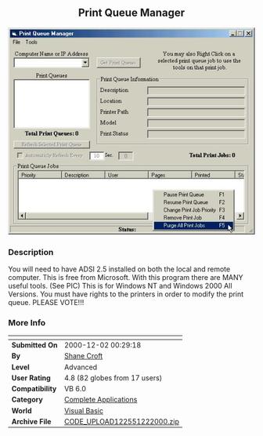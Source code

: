 ﻿<div align="center">

## Print Queue Manager

<img src="PIC2000122031447668.jpg">
</div>

### Description

You will need to have ADSI 2.5 installed on both the local and remote computer. This is free from Microsoft. With this program there are MANY useful tools. (See PIC) This is for Windows NT and Windows 2000 All Versions. You must have rights to the printers in order to modify the print queue. PLEASE VOTE!!!
 
### More Info
 


<span>             |<span>
---                |---
**Submitted On**   |2000-12-02 00:29:18
**By**             |[Shane Croft](https://github.com/Planet-Source-Code/PSCIndex/blob/master/ByAuthor/shane-croft.md)
**Level**          |Advanced
**User Rating**    |4.8 (82 globes from 17 users)
**Compatibility**  |VB 6\.0
**Category**       |[Complete Applications](https://github.com/Planet-Source-Code/PSCIndex/blob/master/ByCategory/complete-applications__1-27.md)
**World**          |[Visual Basic](https://github.com/Planet-Source-Code/PSCIndex/blob/master/ByWorld/visual-basic.md)
**Archive File**   |[CODE\_UPLOAD122551222000\.zip](https://github.com/Planet-Source-Code/shane-croft-print-queue-manager__1-13259/archive/master.zip)








